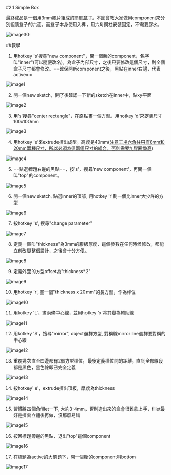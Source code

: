 #2.1 Simple Box 

最終成品是一個用3mm膠片組成的簡單盒子。本節會教大家做用component來分別組裝盒子的六面。而盒子本身使用入榫，用六角銅柱安裝固定，不需要膠水。

![image30](./image30.gif)

##教學

1. 用hotkey 's'搜尋"new component"，開一個新的component，名字叫"inner"(可以隨便改名)，為盒子內部尺寸，之後只要修改這個尺寸，則全個盒子尺寸都會修改。==確保開新component之後，黑點在inner右邊，代表active==

![image1](./image1.gif)

2. 開一個new sketch，開了後確認一下新的sketch在inner中，點xy平面

![image2](./image2.gif)

3. 用's'搜尋"center rectangle"，在原點畫一個方型。用hotkey 'd'來定義尺寸100x100mm

![image3](./image3.gif)

4. 用hotkey 'e'來extrude擠出成型。高度是40mm(<u>注意工場六角柱只有8mm和20mm兩種尺寸，所以必須為這兩個尺寸的組合，否則需要加膠圈墊高</u>)

![image4](./image4.gif)

5. ==點選標題右邊的黑點==，按's'，搜尋'new component'，再開一個叫"top"的component。

![image5](./image5.gif)

6. 開一個new sketch, 點選inner的頂部, 用hotkey 'r'劃一個比inner大少許的方型

![image6](./image6.gif)

7. 按hotkey 's', 搜尋"change parameter"

![image7](./image7.gif)

8. 定義一個叫"thickness"為3mm的膠板厚度，這個參數在任何時候修改，都能立刻改變整個設計，之後會十分方便。

![image8](./image8.gif)

9. 定義外面的方型offset為"thickness*2"

![image9](./image9.gif)


10. 用hotkey 'r', 畫一個"thickness x 20mm"的長方型，作為榫位

![image10](./image10.gif)

11. 用kotkey 'L'，畫兩條中心線，並用hotkey 'x'將其變為輔助線

![image11](./image11.gif)

12. 用kotkey 'S'，搜尋"mirror", object選擇方型, 對稱線mirror line選擇要對稱的中心線

![image12](./image12.gif)

13. 重覆幾次直至四邊都有2個方型榫位，最後定義榫位間的距離，直到全部線段都是黑色，黑色線即已完全定義

![image13](./image13.gif)

14. 按hotkey' e'，extrude擠出頂板，厚度為thickness

![image14](./image14.gif)

15. 習慣將四個角fillet一下, 大約3-4mm，否則造出來的盒會很難拿上手，fillet最好是擠出立體後再做，沒那麼易錯

![image15](./image15.gif)

16. 按回標題旁邊的黑點，退出"top"這個component

![image16](./image16.gif)

17. 在標題為active的大前題下，開一個新的component叫bottom

![image17](./image17.gif)